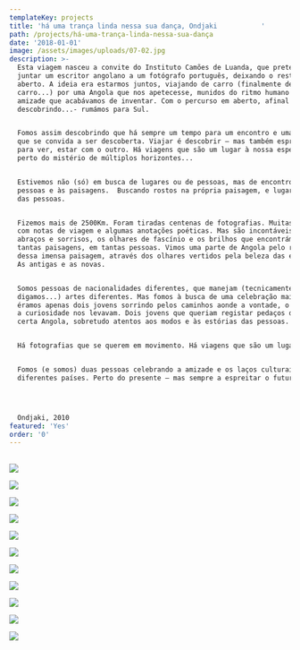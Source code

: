 ```yaml
---
templateKey: projects
title: 'há uma trança linda nessa sua dança, Ondjaki           '
path: /projects/há-uma-trança-linda-nessa-sua-dança
date: '2018-01-01'
image: /assets/images/uploads/07-02.jpg
description: >-
  Esta viagem nasceu a convite do Instituto Camões de Luanda, que pretendeu
  juntar um escritor angolano a um fotógrafo português, deixando o resto em
  aberto. A ideia era estarmos juntos, viajando de carro (finalmente de
  carro...) por uma Angola que nos apetecesse, munidos do ritmo humano de uma
  amizade que acabávamos de inventar. Com o percurso em aberto, afinal – fomos
  descobrindo...- rumámos para Sul. 


  Fomos assim descobrindo que há sempre um tempo para um encontro e uma estrada
  que se convida a ser descoberta. Viajar é descobrir – mas também espreitar, ir
  para ver, estar com o outro. Há viagens que são um lugar à nossa espera –
  perto do mistério de múltiplos horizontes...


  Estivemos não (só) em busca de lugares ou de pessoas, mas de encontro às
  pessoas e às paisagens.  Buscando rostos na própria paisagem, e lugares dentro
  das pessoas.


  Fizemos mais de 2500Km. Foram tiradas centenas de fotografias. Muitas páginas
  com notas de viagem e algumas anotações poéticas. Mas são incontáveis os
  abraços e sorrisos, os olhares de fascínio e os brilhos que encontrámos em
  tantas paisagens, em tantas pessoas. Vimos uma parte de Angola pelo rosto
  dessa imensa paisagem, através dos olhares vertidos pela beleza das estradas.
  As antigas e as novas.


  Somos pessoas de nacionalidades diferentes, que manejam (tecnicamente,
  digamos...) artes diferentes. Mas fomos à busca de uma celebração maior:
  éramos apenas dois jovens sorrindo pelos caminhos aonde a vontade, o sorriso e
  a curiosidade nos levavam. Dois jovens que queriam registar pedaços de uma
  certa Angola, sobretudo atentos aos modos e às estórias das pessoas.  


  Há fotografias que se querem em movimento. Há viagens que são um lugar.


  Fomos (e somos) duas pessoas celebrando a amizade e os laços culturais entre
  diferentes países. Perto do presente – mas sempre a espreitar o futuro.




  Ondjaki, 2010
featured: 'Yes'
order: '0'
---
```

## 

![](/assets/images/uploads/07-01.jpg)

![](/assets/images/uploads/07-02.jpg)

![](/assets/images/uploads/07-03.jpg)

![](/assets/images/uploads/07-04.jpg)

![](/assets/images/uploads/07-05.jpg)

![](/assets/images/uploads/07-06.jpg)

![](/assets/images/uploads/07-07.jpg)

![](/assets/images/uploads/07-08.jpg)

![](/assets/images/uploads/07-09.jpg)

![](/assets/images/uploads/07-10.jpg)

![](/assets/images/uploads/07-011.jpg)
